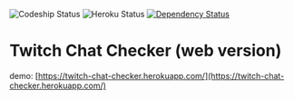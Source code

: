 ![Codeship Status](https://app.codeship.com/projects/e217ac60-e8af-0134-8f9f-56b0afe50fec/status?branch=master)
![Heroku Status](http://heroku-badge.herokuapp.com/?app=twitch-chat-checker)
[![Dependency Status](https://dependencyci.com/github/micalevisk/twitch-chat-checker-web/badge)](https://dependencyci.com/github/micalevisk/twitch-chat-checker-web)

# Twitch Chat Checker (web version)
demo: [https://twitch-chat-checker.herokuapp.com/](https://twitch-chat-checker.herokuapp.com/)
